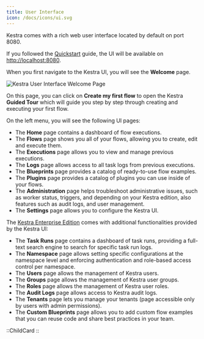 ```yaml
---
title: User Interface
icon: /docs/icons/ui.svg
---
```


Kestra comes with a rich web user interface located by default on port 8080.

If you followed the [Quickstart](./01.quickstart.md) guide, the UI will be available on [http://localhost:8080](http://localhost:8080).

When you first navigate to the Kestra UI, you will see the **Welcome** page.

![Kestra User Interface Welcome Page](/docs/user-interface-guide/01-Welcome.png)

On this page, you can click on **Create my first flow** to open the Kestra __Guided Tour__ which will guide you step by step through creating and executing your first flow.

On the left menu, you will see the following UI pages:

- The **Home** page contains a dashboard of flow executions.
- The **Flows** page shows you all of your flows, allowing you to create, edit and execute them.
- The **Executions** page allows you to view and manage previous executions.
- The **Logs** page allows access to all task logs from previous executions.
- The **Blueprints** page provides a catalog of ready-to-use flow examples.
- The **Plugins** page provides a catalog of plugins you can use inside of your flows.
- The **Administration** page helps troubleshoot administrative issues, such as worker status, triggers, and depending on your Kestra edition, also features such as audit logs, and user management.
- The **Settings** page allows you to configure the Kestra UI.

The [Kestra Enterprise Edition](/enterprise) comes with additional functionalities provided by the Kestra UI:

- The **Task Runs** page contains a dashboard of task runs, providing a full-text search engine to search for specific task run logs.
- The **Namespace** page allows setting specific configurations at the namespace level and enforcing authentication and role-based access control per namespace.
- The **Users** page allows the management of Kestra users.
- The **Groups** page allows the management of Kestra user groups.
- The **Roles** page allows the management of Kestra user roles.
- The **Audit Logs** page allows access to Kestra audit logs.
- The **Tenants** page lets you manage your tenants (page accessible only by users with admin permissions).
- The **Custom Blueprints** page allows you to add custom flow examples that you can reuse code and share best practices in your team.

::ChildCard
::